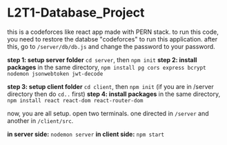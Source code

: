 ﻿# L2T1-Database_Project

this is a codeforces like react app made with PERN stack.
to run this code, you need to restore the databse "codeforces" to run this application.
after this, go to `/server/db/db.js` and change the password to your password.

**step 1: setup server folder**
`cd server`, then `npm init`
**step 2: install packages**
in the same directory, `npm install pg cors express bcrypt nodemon jsonwebtoken jwt-decode`

**step 3: setup client folder**
`cd client`, then `npm init` (if you are in /server directory then do `cd..` first)
**step 4: install packages**
in the same directory, `npm install react react-dom react-router-dom`

now, you are all setup. open two terminals. one directed in `/server` and another in `/client/src`.

**in server side:** `nodemon server`
**in client side:** `npm start`
